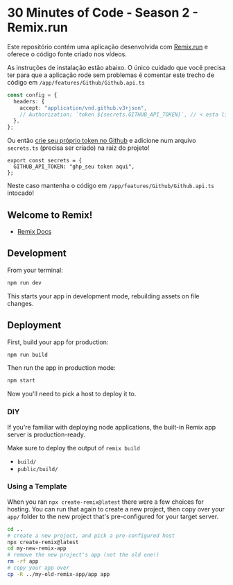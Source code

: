 # 30 Minutes of Code - Season 2 - Remix.run

Este repositório contém uma aplicação desenvolvida com [Remix.run](https://remix.run) e oferece o código fonte criado nos vídeos.

As instruções de instalação estão abaixo. O único cuidado que você precisa ter para que a aplicação rode sem problemas é comentar este trecho de código em `/app/features/Github/Github.api.ts`

```typescript
const config = {
  headers: {
    accept: "application/vnd.github.v3+json",
    // Authorization: `token ${secrets.GITHUB_API_TOKEN}`, // < esta linha deve ser comentada
  },
};
```

Ou então [crie seu próprio token no Github](https://github.com/settings/tokens) e adicione num arquivo `secrets.ts` (precisa ser criado) na raiz do projeto!

```typscript
export const secrets = {
  GITHUB_API_TOKEN: "ghp_seu token aqui",
};
```

Neste caso mantenha o código em `/app/features/Github/Github.api.ts` intocado!

## Welcome to Remix!

- [Remix Docs](https://remix.run/docs)

## Development

From your terminal:

```sh
npm run dev
```

This starts your app in development mode, rebuilding assets on file changes.

## Deployment

First, build your app for production:

```sh
npm run build
```

Then run the app in production mode:

```sh
npm start
```

Now you'll need to pick a host to deploy it to.

### DIY

If you're familiar with deploying node applications, the built-in Remix app server is production-ready.

Make sure to deploy the output of `remix build`

- `build/`
- `public/build/`

### Using a Template

When you ran `npx create-remix@latest` there were a few choices for hosting. You can run that again to create a new project, then copy over your `app/` folder to the new project that's pre-configured for your target server.

```sh
cd ..
# create a new project, and pick a pre-configured host
npx create-remix@latest
cd my-new-remix-app
# remove the new project's app (not the old one!)
rm -rf app
# copy your app over
cp -R ../my-old-remix-app/app app
```
